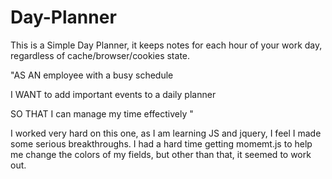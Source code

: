 # Day-Planner
This is a Simple Day Planner, it keeps notes for each hour of your work day, regardless of cache/browser/cookies state.

"AS AN employee with a busy schedule

I WANT to add important events to a daily planner

SO THAT I can manage my time effectively "

I worked very hard on this one, as I am learning JS and jquery, I feel I made some serious breakthroughs.
I had a hard time getting momemt.js to help me change the colors of my fields, but other than that, it seemed to work out.
